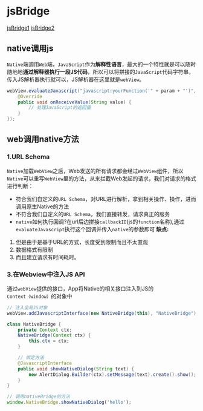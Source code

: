 # jsBridge
[jsBridge1](https://juejin.cn/post/7355117271213899776?searchId=202410121119464FC14EF9E686A73D51E4)
[jsBridge2](https://www.bilibili.com/video/BV1PJ4m1n7VM/?spm_id_from=333.337.search-card.all.click&vd_source=78435c3cefd4783245d9d16d09d19859)

## native调用js
`Native`端调用`Web`端，`JavaScript`作为**解释性语言**，最大的一个特性就是可以随时随地地**通过解释器执行一段JS代码**，所以可以将拼接的`JavaScript`代码字符串，传入JS解析器执行就可以，JS解析器在这里就是`webView`。
```java
webView.evaluateJavascript("javascript:yourFunction('" + param + "')", new ValueCallback<String>() {  
    @Override  
    public void onReceiveValue(String value) {  
        // 处理JavaScript的返回值  
    }  
});
```

## web调用native方法

### 1.URL Schema
`Native`加载`WebView`之后，Web发送的所有请求都会经过`WebView`组件，所以`Native`可以重写`WebView`里的方法，从来拦截Web发起的请求，我们对请求的格式进行判断：
- 符合我们自定义的`URL Schema`，对URL进行解析，拿到相关操作、操作，进而调用原生Native的方法
- 不符合我们自定义的`URL Schema`，我们直接转发，请求真正的服务
- `native`如何执行回调?在url后边拼接`callbackID`(js的`function`名称),通过`evaluateJavascript`执行这个回调并传入`native`的参数即可
**缺点:**
1. 但是由于是基于URL的方式，长度受到限制而且不太直观
2. 数据格式有限制
3. 而且建立请求有时间耗时。

### 3.在Webview中注入JS API
通过`webView`提供的接口，App将Native的相关接口注入到JS的`Context（window）`的对象中
```java
// 注入全局JS对象
webView.addJavascriptInterface(new NativeBridge(this), "NativeBridge");

class NativeBridge {
    private Context ctx;
    NativeBridge(Context ctx) {
        this.ctx = ctx;
    }

    // 绑定方法
    @JavascriptInterface
    public void showNativeDialog(String text) {
        new AlertDialog.Builder(ctx).setMessage(text).create().show();
    }
}
```

```js
// 调用nativeBridge的方法
window.NativeBridge.showNativeDialog('hello');
```



